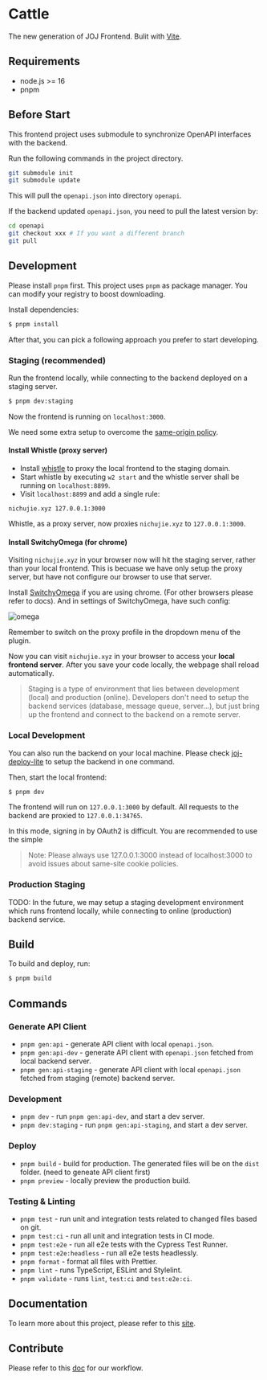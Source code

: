 # Cattle

The new generation of JOJ Frontend. Bulit with [Vite](https://vitejs.dev/).

## Requirements

- node.js >= 16
- pnpm

## Before Start

This frontend project uses submodule to synchronize OpenAPI interfaces with the backend.

Run the following commands in the project directory.

```bash
git submodule init
git submodule update
```

This will pull the `openapi.json` into directory `openapi`.

If the backend updated `openapi.json`, you need to pull the latest version by:

```bash
cd openapi
git checkout xxx # If you want a different branch
git pull
```

## Development

Please install `pnpm` first. This project uses `pnpm` as package manager. You can modify your registry to boost downloading.

Install dependencies:

```bash
$ pnpm install
```

After that, you can pick a following approach you prefer to start developing.

### Staging (recommended)

Run the frontend locally, while connecting to the backend deployed on a staging server.

```bash
$ pnpm dev:staging
```

Now the frontend is running on `localhost:3000`.

We need some extra setup to overcome the [same-origin policy](https://developer.mozilla.org/en-US/docs/Web/Security/Same-origin_policy).

#### Install Whistle (proxy server)

- Install [whistle](https://github.com/avwo/whistle)
  to proxy the local frontend to the staging domain.
- Start whistle by executing `w2 start` and the whistle server shall be running on `localhost:8899`.
- Visit `localhost:8899` and add a single rule:

```
nichujie.xyz 127.0.0.1:3000
```

Whistle, as a proxy server, now proxies `nichujie.xyz` to `127.0.0.1:3000`.

#### Install SwitchyOmega (for chrome)

Visiting `nichujie.xyz` in your browser now will hit the staging server, rather than your local frontend. This is becuase we have only setup the proxy server, but have not configure our browser to use that server.

Install [SwitchyOmega](https://chrome.google.com/webstore/detail/proxy-switchyomega/padekgcemlokbadohgkifijomclgjgif) if you are using chrome. (For other browsers please refer to docs). And in settings of SwitchyOmega, have such config:

![omega](https://wproxy.org/whistle/img/switchyomega.jpg)

Remember to switch on the proxy profile in the dropdown menu of the plugin.

Now you can visit `nichujie.xyz` in your browser to access your **local frontend server**. After you save your code locally, the webpage shall reload automatically.

> Staging is a type of environment that lies between development (local) and production (online). Developers don't need to setup the backend services (database, message queue, server...), but just bring up the frontend and connect to the backend on a remote server.

### Local Development

You can also run the backend on your local machine. Please check [joj-deploy-lite](https://github.com/joint-online-judge/joj-deploy-lite) to setup the backend in one command.

Then, start the local frontend:

```bash
$ pnpm dev
```

The frontend will run on `127.0.0.1:3000` by default. All requests to the backend are proxied to `127.0.0.1:34765`.

In this mode, signing in by OAuth2 is difficult. You are recommended to use the simple

> Note: Please always use 127.0.0.1:3000 instead of localhost:3000 to avoid issues about same-site cookie policies.

### Production Staging

TODO: In the future, we may setup a staging development environment which runs frontend locally, while connecting to
online (production) backend service.

## Build

To build and deploy, run:

```bash
$ pnpm build
```

## Commands

### Generate API Client

- `pnpm gen:api` - generate API client with local `openapi.json`.
- `pnpm gen:api-dev` - generate API client with `openapi.json` fetched from local backend server.
- `pnpm gen:api-staging` - generate API client with local `openapi.json` fetched from staging (remote) backend server.

### Development

- `pnpm dev` - run `pnpm gen:api-dev`, and start a dev server.
- `pnpm dev:staging` - run `pnpm gen:api-staging`, and start a dev server.

### Deploy

- `pnpm build` - build for production. The generated files will be on the `dist` folder. (need to geneate API client first)
- `pnpm preview` - locally preview the production build.

### Testing & Linting

- `pnpm test` - run unit and integration tests related to changed files based on git.
- `pnpm test:ci` - run all unit and integration tests in CI mode.
- `pnpm test:e2e` - run all e2e tests with the Cypress Test Runner.
- `pnpm test:e2e:headless` - run all e2e tests headlessly.
- `pnpm format` - format all files with Prettier.
- `pnpm lint` - runs TypeScript, ESLint and Stylelint.
- `pnpm validate` - runs `lint`, `test:ci` and `test:e2e:ci`.

## Documentation

To learn more about this project, please refer to this [site](https://joint-online-judge.github.io/cattle/learning/).

## Contribute

Please refer to this [doc](https://joint-online-judge.github.io/#github-workflow) for our workflow.
